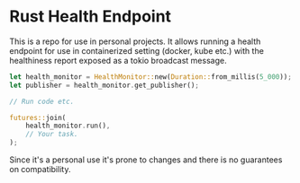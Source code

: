 # Rust Health Endpoint

This is a repo for use in personal projects.
It allows running a health endpoint for use in containerized setting (docker, kube etc.) with the healthiness report exposed as a tokio broadcast message.

```rust
let health_monitor = HealthMonitor::new(Duration::from_millis(5_000));
let publisher = health_monitor.get_publisher();

// Run code etc.

futures::join(
    health_monitor.run(),
    // Your task.
);
```

Since it's a personal use it's prone to changes and there is no guarantees on compatibility.